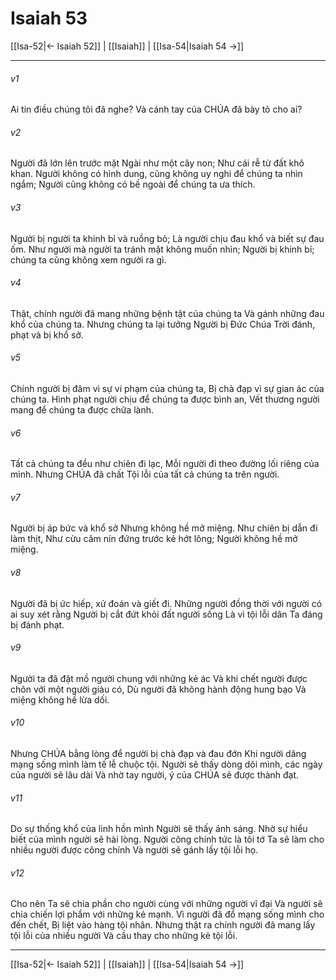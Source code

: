 # Isaiah 53

[[Isa-52|← Isaiah 52]] | [[Isaiah]] | [[Isa-54|Isaiah 54 →]]
***



###### v1 
Ai tin điều chúng tôi đã nghe? Và cánh tay của CHÚA đã bày tỏ cho ai? 

###### v2 
Người đã lớn lên trước mặt Ngài như một cây non; Như cái rễ từ đất khô khan. Người không có hình dung, cũng không uy nghi để chúng ta nhìn ngắm; Người cũng không có bề ngoài để chúng ta ưa thích. 

###### v3 
Người bị người ta khinh bỉ và ruồng bỏ; Là người chịu đau khổ và biết sự đau ốm. Như người mà người ta tránh mặt không muốn nhìn; Người bị khinh bỉ; chúng ta cũng không xem người ra gì. 

###### v4 
Thật, chính người đã mang những bệnh tật của chúng ta Và gánh những đau khổ của chúng ta. Nhưng chúng ta lại tưởng Người bị Đức Chúa Trời đánh, phạt và bị khổ sở. 

###### v5 
Chính người bị đâm vì sự vi phạm của chúng ta, Bị chà đạp vì sự gian ác của chúng ta. Hình phạt người chịu để chúng ta được bình an, Vết thương người mang để chúng ta được chữa lành. 

###### v6 
Tất cả chúng ta đều như chiên đi lạc, Mỗi người đi theo đường lối riêng của mình. Nhưng CHÚA đã chất Tội lỗi của tất cả chúng ta trên người. 

###### v7 
Người bị áp bức và khổ sở Nhưng không hề mở miệng. Như chiên bị dẫn đi làm thịt, Như cừu câm nín đứng trước kẻ hớt lông; Người không hề mở miệng. 

###### v8 
Người đã bị ức hiếp, xử đoán và giết đi. Những người đồng thời với người có ai suy xét rằng Người bị cắt đứt khỏi đất người sống Là vì tội lỗi dân Ta đáng bị đánh phạt. 

###### v9 
Người ta đã đặt mồ người chung với những kẻ ác Và khi chết người được chôn với một người giàu có, Dù người đã không hành động hung bạo Và miệng không hề lừa dối. 

###### v10 
Nhưng CHÚA bằng lòng để người bị chà đạp và đau đớn Khi người dâng mạng sống mình làm tế lễ chuộc tội. Người sẽ thấy dòng dõi mình, các ngày của người sẽ lâu dài Và nhờ tay người, ý của CHÚA sẽ được thành đạt. 

###### v11 
Do sự thống khổ của linh hồn mình Người sẽ thấy ánh sáng. Nhờ sự hiểu biết của mình người sẽ hài lòng. Người công chính tức là tôi tớ Ta sẽ làm cho nhiều người được công chính Và người sẽ gánh lấy tội lỗi họ. 

###### v12 
Cho nên Ta sẽ chia phần cho người cùng với những người vĩ đại Và người sẽ chia chiến lợi phẩm với những kẻ mạnh. Vì người đã đổ mạng sống mình cho đến chết, Bị liệt vào hàng tội nhân. Nhưng thật ra chính người đã mang lấy tội lỗi của nhiều người Và cầu thay cho những kẻ tội lỗi.

***
[[Isa-52|← Isaiah 52]] | [[Isaiah]] | [[Isa-54|Isaiah 54 →]]
